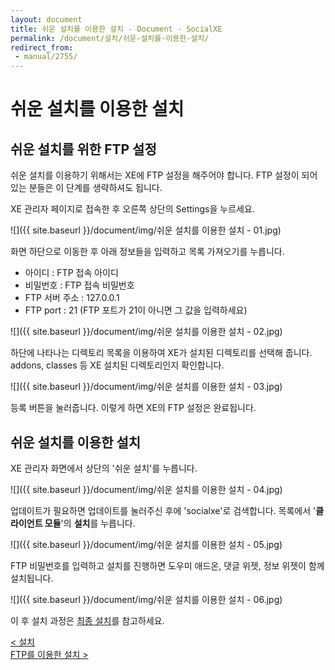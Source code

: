 ```yaml
---
layout: document
title: 쉬운 설치를 이용한 설치 - Document - SocialXE
permalink: /document/설치/쉬운-설치를-이용한-설치/
redirect_from:
 - manual/2755/
---
```

# 쉬운 설치를 이용한 설치

<div id="toc-container"></div>
<script>
$(document).ready(function($){
	$('.content').toc();
})
</script>


## 쉬운 설치를 위한 FTP 설정

쉬운 설치를 이용하기 위해서는 XE에 FTP 설정을 해주어야 합니다. FTP 설정이 되어 있는 분들은 이 단계를 생략하셔도 됩니다.

XE 관리자 페이지로 접속한 후 오른쪽 상단의 Settings을 누르세요.

![]({{ site.baseurl }}/document/img/쉬운 설치를 이용한 설치 - 01.jpg)

화면 하단으로 이동한 후 아래 정보들을 입력하고 목록 가져오기를 누릅니다.

- 아이디 : FTP 접속 아이디
- 비밀번호 : FTP 접속 비밀번호
- FTP 서버 주소 : 127.0.0.1
- FTP port : 21 (FTP 포트가 21이 아니면 그 값을 입력하세요)

![]({{ site.baseurl }}/document/img/쉬운 설치를 이용한 설치 - 02.jpg)

하단에 나타나는 디렉토리 목록을 이용하여 XE가 설치된 디렉토리를 선택해 줍니다. addons, classes 등 XE 설치된 디렉토리인지 확인합니다.

![]({{ site.baseurl }}/document/img/쉬운 설치를 이용한 설치 - 03.jpg)

등록 버튼을 눌러줍니다. 이렇게 하면 XE의 FTP 설정은 완료됩니다.

## 쉬운 설치를 이용한 설치

XE 관리자 화면에서 상단의 '쉬운 설치'를 누릅니다.

![]({{ site.baseurl }}/document/img/쉬운 설치를 이용한 설치 - 04.jpg)

업데이트가 필요하면 업데이트를 눌러주신 후에 'socialxe'로 검색합니다. 목록에서 '**클라이언트 모듈**'의 **설치**를 누릅니다.

![]({{ site.baseurl }}/document/img/쉬운 설치를 이용한 설치 - 05.jpg)

FTP 비밀번호를 입력하고 설치를 진행하면 도우미 애드온, 댓글 위젯, 정보 위젯이 함께 설치됩니다.

![]({{ site.baseurl }}/document/img/쉬운 설치를 이용한 설치 - 06.jpg)

이 후 설치 과정은 [최종 설치](../최종-설치/)를 참고하세요.

<div class="pull-left">
	<a class="btn btn-default" href="../../설치/">< 설치</a>
</div>

<div class="pull-right">
	<a class="btn btn-default" href="../FTP를-이용한-설치/">FTP를 이용한 설치 ></a>
</div>

<script>
	set_pills('toc_3-1');
</script>
